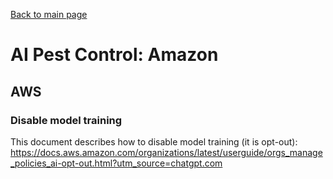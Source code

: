 [Back to main page](README.md)

# AI Pest Control: Amazon

## AWS

### Disable model training

This document describes how to disable model training (it is opt-out): https://docs.aws.amazon.com/organizations/latest/userguide/orgs_manage_policies_ai-opt-out.html?utm_source=chatgpt.com

